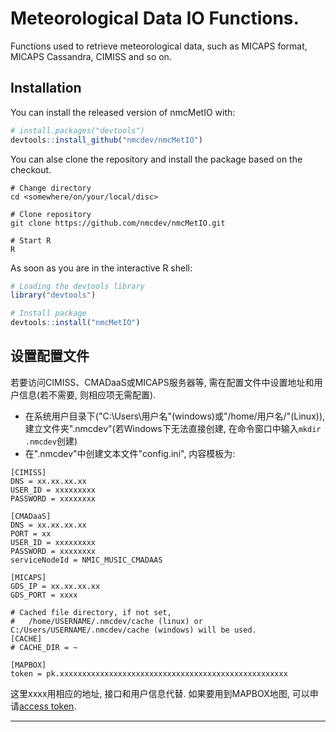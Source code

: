 # Meteorological Data IO Functions.

Functions used to retrieve meteorological data, such as MICAPS format, MICAPS Cassandra, CIMISS and so on.

## Installation

You can install the released version of nmcMetIO with:

```r
# install.packages("devtools")
devtools::install_github("nmcdev/nmcMetIO")
```

You can alse clone the repository and install the package based on the checkout.

```
# Change directory
cd <somewhere/on/your/local/disc>

# Clone repository
git clone https://github.com/nmcdev/nmcMetIO.git

# Start R
R
```
As soon as you are in the interactive R shell:
```r
# Loading the devtools library
library("devtools")

# Install package
devtools::install("nmcMetIO")

```

## 设置配置文件
若要访问CIMISS、CMADaaS或MICAPS服务器等, 需在配置文件中设置地址和用户信息(若不需要, 则相应项无需配置).

* 在系统用户目录下("C:\\Users\\用户名"(windows)或"/home/用户名/"(Linux)), 建立文件夹".nmcdev"(若Windows下无法直接创建, 在命令窗口中输入`mkdir .nmcdev`创建)
* 在".nmcdev"中创建文本文件"config.ini", 内容模板为:
  
```
[CIMISS]
DNS = xx.xx.xx.xx
USER_ID = xxxxxxxxx
PASSWORD = xxxxxxxx

[CMADaaS]
DNS = xx.xx.xx.xx
PORT = xx
USER_ID = xxxxxxxxx
PASSWORD = xxxxxxxx
serviceNodeId = NMIC_MUSIC_CMADAAS

[MICAPS]
GDS_IP = xx.xx.xx.xx
GDS_PORT = xxxx

# Cached file directory, if not set,
#   /home/USERNAME/.nmcdev/cache (linux) or C:/Users/USERNAME/.nmcdev/cache (windows) will be used.
[CACHE]
# CACHE_DIR = ~ 

[MAPBOX]
token = pk.xxxxxxxxxxxxxxxxxxxxxxxxxxxxxxxxxxxxxxxxxxxxxxxxxxx
```

这里xxxx用相应的地址, 接口和用户信息代替. 如果要用到MAPBOX地图, 可以申请[access token](https://docs.mapbox.com/help/glossary/access-token).

---
